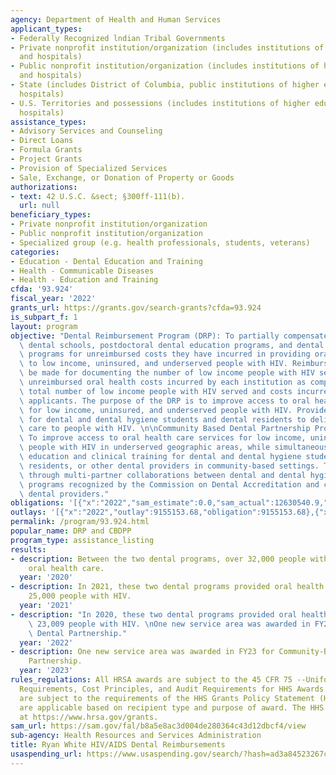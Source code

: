 ```yaml
---
agency: Department of Health and Human Services
applicant_types:
- Federally Recognized lndian Tribal Governments
- Private nonprofit institution/organization (includes institutions of higher education
  and hospitals)
- Public nonprofit institution/organization (includes institutions of higher education
  and hospitals)
- State (includes District of Columbia, public institutions of higher education and
  hospitals)
- U.S. Territories and possessions (includes institutions of higher education and
  hospitals)
assistance_types:
- Advisory Services and Counseling
- Direct Loans
- Formula Grants
- Project Grants
- Provision of Specialized Services
- Sale, Exchange, or Donation of Property or Goods
authorizations:
- text: 42 U.S.C. &sect; §300ff-111(b).
  url: null
beneficiary_types:
- Private nonprofit institution/organization
- Public nonprofit institution/organization
- Specialized group (e.g. health professionals, students, veterans)
categories:
- Education - Dental Education and Training
- Health - Communicable Diseases
- Health - Education and Training
cfda: '93.924'
fiscal_year: '2022'
grants_url: https://grants.gov/search-grants?cfda=93.924
is_subpart_f: 1
layout: program
objective: "Dental Reimbursement Program (DRP): To partially compensate accredited\
  \ dental schools, postdoctoral dental education programs, and dental hygiene education\
  \ programs for unreimbursed costs they have incurred in providing oral health services\
  \ to low income, uninsured, and underserved people with HIV. Reimbursement will\
  \ be made for documenting the number of low income people with HIV served and the\
  \ unreimbursed oral health costs incurred by each institution as compared with the\
  \ total number of low income people with HIV served and costs incurred by all eligible\
  \ applicants. The purpose of the DRP is to improve access to oral health care services\
  \ for low income, uninsured, and underserved people with HIV. Provide clinical training\
  \ for dental and dental hygiene students and dental residents to deliver oral health\
  \ care to people with HIV. \n\nCommunity Based Dental Partnership Program (CBDPP):\
  \ To improve access to oral health care services for low income, uninsured and underserved\
  \ people with HIV in underserved geographic areas, while simultaneously providing\
  \ education and clinical training for dental and dental hygiene students, dental\
  \ residents, or other dental providers in community-based settings. This is achieved\
  \ through multi-partner collaborations between dental and dental hygiene education\
  \ programs recognized by the Commission on Dental Accreditation and community-based\
  \ dental providers."
obligations: '[{"x":"2022","sam_estimate":0.0,"sam_actual":12630540.9,"usa_spending_actual":12553092.3},{"x":"2023","sam_estimate":12827193.0,"sam_actual":0.0,"usa_spending_actual":12682898.35},{"x":"2024","sam_estimate":12900000.0,"sam_actual":0.0,"usa_spending_actual":12629802.7}]'
outlays: '[{"x":"2022","outlay":9155153.68,"obligation":9155153.68},{"x":"2023","outlay":9942661.78,"obligation":10594353.0},{"x":"2024","outlay":0.0,"obligation":9305856.0}]'
permalink: /program/93.924.html
popular_name: DRP and CBDPP
program_type: assistance_listing
results:
- description: Between the two dental programs, over 32,000 people with HIV have received
    oral health care.
  year: '2020'
- description: In 2021, these two dental programs provided oral health care to over
    25,000 people with HIV.
  year: '2021'
- description: "In 2020, these two dental programs provided oral health care to over\
    \ 23,009 people with HIV. \nOne new service area was awarded in FY23 for Community-Based\
    \ Dental Partnership."
  year: '2022'
- description: One new service area was awarded in FY23 for Community-Based Dental
    Partnership.
  year: '2023'
rules_regulations: All HRSA awards are subject to the 45 CFR 75 --Uniform Administrative
  Requirements, Cost Principles, and Audit Requirements for HHS Awards. HRSA awards
  are subject to the requirements of the HHS Grants Policy Statement (HHS GPS) that
  are applicable based on recipient type and purpose of award. The HHS GPS is available
  at https://www.hrsa.gov/grants.
sam_url: https://sam.gov/fal/b8a5e8ac3d004de280364c43d12dbcf4/view
sub-agency: Health Resources and Services Administration
title: Ryan White HIV/AIDS Dental Reimbursements
usaspending_url: https://www.usaspending.gov/search/?hash=ad3a84523267c63adbaaa435dd6ed7a0
---
```

